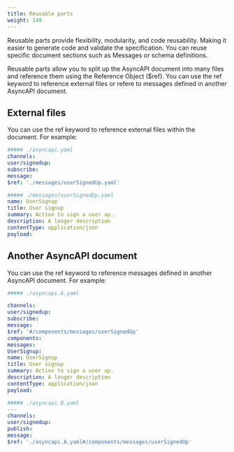 ```yaml
---
title: Reusable parts
weight: 149
---
```


Reusable parts provide flexibility, modularity, and code reusability. Making it easier to generate code and validate the specification. You can reuse specific document sections such as Messages or schema definitions.

Reusable parts allow you to split up the AsyncAPI document into many files and reference them using the Reference Object ($ref). You can use the ref keyword to reference external files or refere to messages defined in another AsyncAPI document.

## External files

You can use the ref keyword to reference external files within the document. For example:

```yaml
##### ./asyncapi.yaml
channels:
user/signedup:
subscribe:
message:
$ref: './messages/userSignedUp.yaml'
```

```yaml
##### ./messages/userSignedUp.yaml
name: UserSignup
title: User signup
summary: Action to sign a user up.
description: A longer description
contentType: application/json
payload:
```

## Another AsyncAPI document

You can use the ref keyword to reference messages defined in another AsyncAPI document. For example:

```yaml
##### ./asyncapi.A.yaml

channels:
user/signedup:
subscribe:
message:
$ref: '#/components/messages/userSignedUp'
components:
messages:
UserSignup:
name: UserSignup
title: User signup
summary: Action to sign a user up.
description: A longer description
contentType: application/json
payload:
```

```yaml
##### ./asyncapi.B.yaml
---
channels:
user/signedup:
publish:
message:
$ref: './asyncapi.A.yaml#/components/messages/userSignedUp'
```
